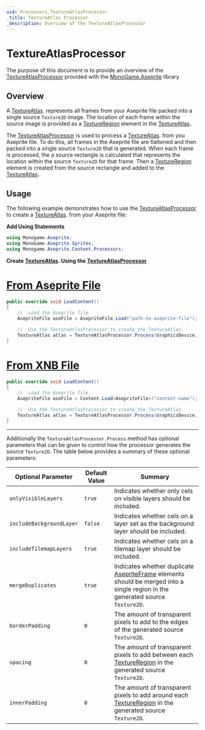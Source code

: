 ```yaml
---
uid: Processors.TextureAtlasProcessor
_title: TextureAtlas Processor
_description: Overview of the TextureAtlasProcessor
---
```


# TextureAtlasProcessor

The purpose of this document is to provide an overview of the [TextureAtlasProcessor](<xref:MonoGame.Aseprite.Content.Processors.TextureAtlasProcessor>) provided with the [MonoGame.Aseprite](<xref:MonoGame.Aseprite>) library.

## Overview

A [TextureAtlas](<xref:MonoGame.Aseprite.Sprites.TextureAtlas>). represents all frames from your Aseprite file packed into a single source `Texture2D` image. The location of each frame within the source image is provided as a [TextureRegion](<xref:MonoGame.Aseprite.TextureRegion>) element in the [TextureAtlas](<xref:MonoGame.Aseprite.Sprites.TextureAtlas>)..

The [TextureAtlasProcessor](<xref:MonoGame.Aseprite.Content.Processors.TextureAtlasProcessor>) is used to process a [TextureAtlas](<xref:MonoGame.Aseprite.Sprites.TextureAtlas>). from you Aseprite file. To do this, all frames in the Aseprite file are flattened and then packed into a single source `Texture2D` that is generated. When each frame is processed, the a source rectangle is calculated that represents the location within the source `Texture2D` for that frame. Then a [TextureRegion](<xref:MonoGame.Aseprite.TextureRegion>) element is created from the source rectangle and added to the [TextureAtlas](<xref:MonoGame.Aseprite.Sprites.TextureAtlas>)..

## Usage

The following example demonstrates how to use the [TextureAtlasProcessor](<xref:MonoGame.Aseprite.Content.Processors.TextureAtlasProcessor>) to create a [TextureAtlas](<xref:MonoGame.Aseprite.Sprites.TextureAtlas>). from your Aseprite file:

**Add Using Statements**

```cs
using Monogame.Aseprite;
using MonoGame.Aseprite.Sprites;
using Monogame.Aseprite.Content.Processors;
```

**Create [TextureAtlas](<xref:MonoGame.Aseprite.Sprites.TextureAtlas>). Using the [TextureAtlasProcessor](<xref:MonoGame.Aseprite.Content.Processors.TextureAtlasProcessor>)**

# [From Aseprite File](#tab/from-aseprite-file)

```cs
public override void LoadContent()
{
    //  Load the Aseprite file
    AsepriteFile aseFile = AsepriteFile.Load("path-to-aseprite-file");

    //  Use the TextureAtlasProcessor to create the TextureAtlas.
    TextureAtlas atlas = TextureAtlasProcessor.Process(GraphicsDevice, aseFile);
}
```

# [From XNB File](#tab/from-xnb-file)

```cs
public override void LoadContent()
{
    //  Load the Aseprite file
    AsepriteFile aseFile = Content.Load<AsepriteFile>("content-name");

    //  Use the TextureAtlasProcessor to create the TextureAtlas.
    TextureAtlas atlas = TextureAtlasProcessor.Process(GraphicsDevice, aseFile);
}
```

---

Additionally the `TextureAtlasProcessor.Process` method has optional parameters that can be given to control how the processor generates the source `Texture2D`. The table below provides a summary of these optional parameters:

| Optional Parameter       | Default Value | Summary                                                                                                                                                                                |
| ------------------------ | ------------- | -------------------------------------------------------------------------------------------------------------------------------------------------------------------------------------- |
| `onlyVisibleLayers`      | `true`        | Indicates whether only cels on visible layers should be included.                                                                                                                      |
| `includeBackgroundLayer` | `false`       | Indicates whether cels on a layer set as the background layer should be included.                                                                                                      |
| `includeTilemapLayers`   | `true`        | Indicates whether cels on a tilemap layer should be included.                                                                                                                          |
| `mergeDuplicates`        | `true`        | Indicates whether duplicate [AsepriteFrame](<xref:MonoGame.Aseprite.AsepriteTypes.AsepriteFrame>)  elements should be merged into a single region in the generated source `Texture2D`. |
| `borderPadding`          | `0`           | The amount of transparent pixels to add to the edges of the generated source `Texture2D`.                                                                                              |
| `spacing`                | `0`           | The amount of transparent pixels to add between each [TextureRegion](<xref:MonoGame.Aseprite.TextureRegion>) in the generated source `Texture2D`.                                      |
| `innerPadding`           | `0`           | The amount of transparent pixels to add around each [TextureRegion](<xref:MonoGame.Aseprite.TextureRegion>) in the generated source `Texture2D`.                                       |
